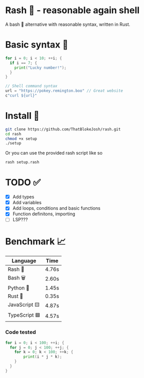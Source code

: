 # Rash 🦀 - reasonable again shell

A bash 🐚 alternative with reasonable syntax, written in Rust.

# Basic syntax 📜
```go
for i = 0; i < 10; ++i; {
  if i == 7; {
    print("Lucky number!");
  }
}
```
```go 
// Shell command syntax
url = "https://pokey.remington.boo" // Great website 
c"curl ${url}"
```

# Install 🏹
```bash
git clone https://github.com/ThatBlokeJosh/rash.git
cd rash
chmod +x setup
./setup
```
Or you can use the provided rash script like so
```bash 
rash setup.rash
```

# TODO ✅
- [x] Add types
- [x] Add variables
- [x] Add loops, conditions and basic functions
- [x] Function definitons, importing
- [ ] LSP???

# Benchmark 📈


| Language     | Time      |
|--------------|-----------|
| Rash 🚀      | 4.76s    |
| Bash 🗑️      | 2.60s     |
| Python 🐍    | 1.45s     |
| Rust 🦀      | 0.35s     |
| JavaScript 🟨| 4.87s     |
| TypeScript 🟦| 4.57s     |

### Code tested

```go
for i = 0; i < 100; ++i; {
  for j = 0; j < 100; ++j; {
    for k = 0; k < 100; ++k; {
	    print(i * j * k);
    }
  }
}
```
